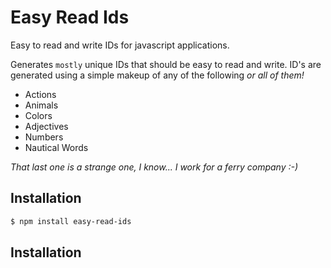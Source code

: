 # Easy Read Ids
Easy to read and write IDs for javascript applications.

Generates `mostly` unique IDs that should be easy to read and write.  ID's are
generated using a simple makeup of any of the following *or all of them!*

* Actions
* Animals
* Colors
* Adjectives
* Numbers
* Nautical Words

*That last one is a strange one, I know... I work for a ferry company :-)*



## Installation

```sh
$ npm install easy-read-ids
```

## Installation
